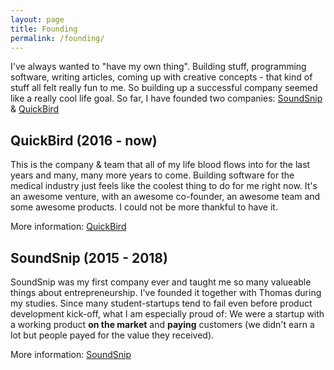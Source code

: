 ```yaml
---
layout: page
title: Founding
permalink: /founding/
---
```

I've always wanted to "have my own thing". Building stuff, programming software, writing articles, coming up with creative concepts - that kind of stuff all felt really fun to me. So building up a successful company seemed like a really cool life goal. So far, I have founded two companies: [SoundSnip](/project/venture-01-soundsnip) & [QuickBird](/quickbird)

## QuickBird (2016 - now)

This is the company & team that all of my life blood flows into for the last years and many, many more years to come. Building software for the medical industry just feels like the coolest thing to do for me right now. It's an awesome venture, with an awesome co-founder, an awesome team and some awesome products. I could not be more thankful to have it.

More information: [QuickBird](/quickbird)

## SoundSnip (2015 - 2018)

SoundSnip was my first company ever and taught me so many valueable things about entrepreneurship. I've founded it together with Thomas during my studies. Since many student-startups tend to fail even before product development kick-off, what I am especially proud of: We were a startup with a working product **on the market** and **paying** customers (we didn't earn a lot but people payed for the value they received). 

More information: [SoundSnip](/project/venture-01-soundsnip)
